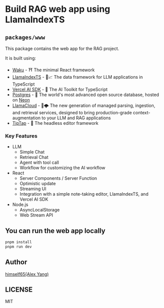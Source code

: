 # Build RAG web app using LlamaIndexTS

## `packages/www`

This package contains the web app for the RAG project.

It is built using:

- [Waku](https://github.com/dai-shi/waku) - ⛩️ The minimal React framework
- [LlamaIndexTS](https://github.com/run-llama/LlamaIndexTS) - 🦙📈 The data framework for LLM applications in TypeScript
- [Vercel AI SDK](https://sdk.vercel.ai/) - 🤖 The AI Toolkit for TypeScript
- [Postgres](https://www.postgresql.org/) - 🐘 The world's most advanced open source database, hosted
  on [Neon](https://www.neon.tech/)
- [LlamaCloud](https://cloud.llamaindex.ai) - 🦙🌩️ The new generation of managed parsing, ingestion, and retrieval
  services, designed to bring production-grade context-augmentation to your LLM and RAG applications
- [TipTap](https://tiptap.dev/) - 📝 The headless editor framework

### Key Features

- LLM
  - Simple Chat
  - Retrieval Chat
  - Agent with tool call
  - Workflow for customizing the AI workflow
- React
  - Server Components / Server Function
  - Optimistic update
  - Streaming UI
  - Integration with a simple note-taking editor, LlamaIndexTS, and Vercel AI SDK
- Node.js
  - AsyncLocalStorage
  - Web Stream API

## You can run the web app locally

```bash
pnpm install
pnpm run dev
```

## Author

[himself65(Alex Yang)](https://github.com/himself65)

## LICENSE

MIT
